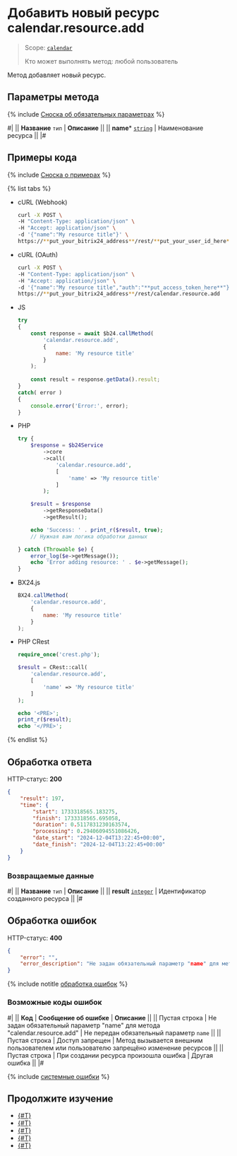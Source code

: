 # Добавить новый ресурс calendar.resource.add

> Scope: [`calendar`](../../scopes/permissions.md)
>
> Кто может выполнять метод: любой пользователь

Метод добавляет новый ресурс.

## Параметры метода

{% include [Сноска об обязательных параметрах](../../../_includes/required.md) %}

#|
|| **Название**
`тип` | **Описание** ||
|| **name*** 
[`string`](../../data-types.md) | Наименование ресурса ||
|#

## Примеры кода

{% include [Сноска о примерах](../../../_includes/examples.md) %}

{% list tabs %}

- cURL (Webhook)

    ```bash
    curl -X POST \
    -H "Content-Type: application/json" \
    -H "Accept: application/json" \
    -d '{"name":"My resource title"}' \
    https://**put_your_bitrix24_address**/rest/**put_your_user_id_here**/**put_your_webbhook_here**/calendar.resource.add
    ```

- cURL (OAuth)

    ```bash
    curl -X POST \
    -H "Content-Type: application/json" \
    -H "Accept: application/json" \
    -d '{"name":"My resource title","auth":"**put_access_token_here**"}' \
    https://**put_your_bitrix24_address**/rest/calendar.resource.add
    ```

- JS


    ```js
    try
    {
    	const response = await $b24.callMethod(
    		'calendar.resource.add',
    		{
    			name: 'My resource title'
    		}
    	);
    	
    	const result = response.getData().result;
    }
    catch( error )
    {
    	console.error('Error:', error);
    }
    ```

- PHP


    ```php
    try {
        $response = $b24Service
            ->core
            ->call(
                'calendar.resource.add',
                [
                    'name' => 'My resource title'
                ]
            );
    
        $result = $response
            ->getResponseData()
            ->getResult();
    
        echo 'Success: ' . print_r($result, true);
        // Нужная вам логика обработки данных
    
    } catch (Throwable $e) {
        error_log($e->getMessage());
        echo 'Error adding resource: ' . $e->getMessage();
    }
    ```

- BX24.js

    ```js
    BX24.callMethod(
        'calendar.resource.add',
        {
            name: 'My resource title'
        }
    );
    ```

- PHP CRest

    ```php
    require_once('crest.php');

    $result = CRest::call(
        'calendar.resource.add',
        [
            'name' => 'My resource title'
        ]
    );

    echo '<PRE>';
    print_r($result);
    echo '</PRE>';
    ```

{% endlist %}

## Обработка ответа

HTTP-статус: **200**

```json
{
    "result": 197,
    "time": {
        "start": 1733318565.183275,
        "finish": 1733318565.695058,
        "duration": 0.5117831230163574,
        "processing": 0.29406094551086426,
        "date_start": "2024-12-04T13:22:45+00:00",
        "date_finish": "2024-12-04T13:22:45+00:00"
    }
}
```

### Возвращаемые данные

#|
|| **Название**
`тип` | **Описание** ||
|| **result**
[`integer`](../../data-types.md) | Идентификатор созданного ресурса ||
|#

## Обработка ошибок

HTTP-статус: **400**

```json
{
    "error": "",
    "error_description": "Не задан обязательный параметр "name" для метода "calendar.resource.add""
}
```

{% include notitle [обработка ошибок](../../../_includes/error-info.md) %}

### Возможные коды ошибок

#|
|| **Код** | **Сообщение об ошибке** | **Описание** ||
|| Пустая строка | Не задан обязательный параметр "name" для метода "calendar.resource.add" | Не передан обязательный параметр `name` ||
|| Пустая строка | Доступ запрещен | Метод вызывается внешним пользователем или пользователю запрещёно изменение ресурсов ||
|| Пустая строка | При создании ресурса произошла ошибка | Другая ошибка ||
|#

{% include [системные ошибки](../../../_includes/system-errors.md) %}

## Продолжите изучение 

- [{#T}](./index.md)
- [{#T}](./calendar-resource-update.md)
- [{#T}](./calendar-resource-list.md)
- [{#T}](./calendar-resource-booking-list.md)
- [{#T}](./calendar-resource-delete.md)
